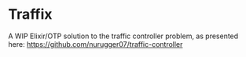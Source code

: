 # Traffix

A WIP Elixir/OTP solution to the traffic controller problem, as presented here:
https://github.com/nurugger07/traffic-controller

